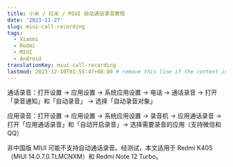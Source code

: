 ```yaml
---
title: 小米 / 红米 / MIUI 自动通话录音教程
date: '2023-11-27'
slug: miui-call-recording
tags:
  - Xiaomi
  - Redmi
  - MIUI
  - Android
translationKey: miui-call-recording
lastmod: 2023-12-10T01:55:47+08:00 # remove this line if the content is actually changed
---
```


通话录音：打开设置 -> 应用设置 -> 系统应用设置 -> 电话 -> 通话录音 -> 打开「录音通知」和「自动录音」 -> 选择「自动录音对象」

应用录音：打开设置 -> 应用设置 -> 系统应用设置 -> 录音机 -> 应用通话录音 -> 打开「应用通话录音」和「自动开启录音」-> 选择需要录音的应用（支持微信和 QQ）

非中国版 MIUI 可能不支持自动通话录音。经测试，本文适用于 Redmi K40S（MIUI 14.0.7.0.TLMCNXM）和 Redmi Note 12 Turbo。
